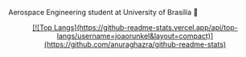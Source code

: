 Aerospace Engineering student at University of Brasília :rocket:

<div align="center">
  <a href="https://github.com/joaorunkel">
  [![Top Langs](https://github-readme-stats.vercel.app/api/top-langs/username=joaorunkel&layout=compact)](https://github.com/anuraghazra/github-readme-stats)
</div>








